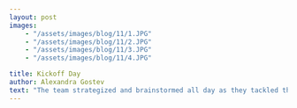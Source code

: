 ```yaml
---
layout: post
images:
    - "/assets/images/blog/11/1.JPG"
    - "/assets/images/blog/11/2.JPG"
    - "/assets/images/blog/11/3.JPG"
    - "/assets/images/blog/11/4.JPG"

title: Kickoff Day
author: Alexandra Gostev
text: "The team strategized and brainstormed all day as they tackled this year's game: FIRST STEAMWORKS! The team is excited for all that's to come, and is hard at work trying to design the perfect bot!"
---
```

